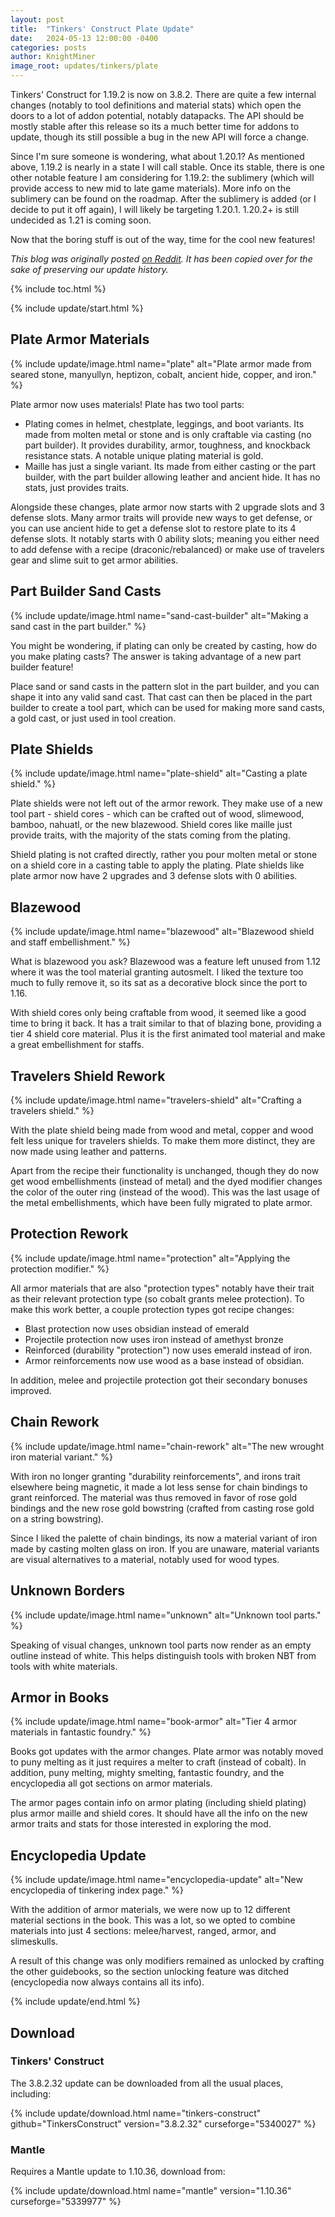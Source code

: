 ```yaml
---
layout: post
title:  "Tinkers' Construct Plate Update"
date:   2024-05-13 12:00:00 -0400
categories: posts
author: KnightMiner
image_root: updates/tinkers/plate
---
```


Tinkers' Construct for 1.19.2 is now on 3.8.2. There are quite a few internal changes (notably to tool definitions and material stats) which open the doors to a lot of addon potential, notably datapacks. The API should be mostly stable after this release so its a much better time for addons to update, though its still possible a bug in the new API will force a change.

Since I'm sure someone is wondering, what about 1.20.1? As mentioned above, 1.19.2 is nearly in a state I will call stable. Once its stable, there is one other notable feature I am considering for 1.19.2: the sublimery (which will provide access to new mid to late game materials). More info on the sublimery can be found on the roadmap. After the sublimery is added (or I decide to put it off again), I will likely be targeting 1.20.1. 1.20.2+ is still undecided as 1.21 is coming soon.

Now that the boring stuff is out of the way, time for the cool new features!

*This blog was originally posted [on Reddit](https://www.reddit.com/r/tinkersconstruct/comments/1cqtcte/new_update_for_tinkers_construct_1192_with_some/). It has been copied over for the sake of preserving our update history.*

{% include toc.html %}

{% include update/start.html %}

## Plate Armor Materials

{% include update/image.html name="plate" alt="Plate armor made from seared stone, manyullyn, heptizon, cobalt, ancient hide, copper, and iron." %}

Plate armor now uses materials! Plate has two tool parts:

* Plating comes in helmet, chestplate, leggings, and boot variants. Its made from molten metal or stone and is only craftable via casting (no part builder). It provides durability, armor, toughness, and knockback resistance stats. A notable unique plating material is gold.
* Maille has just a single variant. Its made from either casting or the part builder, with the part builder allowing leather and ancient hide. It has no stats, just provides traits.

Alongside these changes, plate armor now starts with 2 upgrade slots and 3 defense slots. Many armor traits will provide new ways to get defense, or you can use ancient hide to get a defense slot to restore plate to its 4 defense slots. It notably starts with 0 ability slots; meaning you either need to add defense with a recipe (draconic/rebalanced) or make use of travelers gear and slime suit to get armor abilities.

## Part Builder Sand Casts

{% include update/image.html name="sand-cast-builder" alt="Making a sand cast in the part builder." %}

You might be wondering, if plating can only be created by casting, how do you make plating casts? The answer is taking advantage of a new part builder feature!

Place sand or sand casts in the pattern slot in the part builder, and you can shape it into any valid sand cast. That cast can then be placed in the part builder to create a tool part, which can be used for making more sand casts, a gold cast, or just used in tool creation.

## Plate Shields

{% include update/image.html name="plate-shield" alt="Casting a plate shield." %}

Plate shields were not left out of the armor rework. They make use of a new tool part - shield cores - which can be crafted out of wood, slimewood, bamboo, nahuatl, or the new blazewood. Shield cores like maille just provide traits, with the majority of the stats coming from the plating.

Shield plating is not crafted directly, rather you pour molten metal or stone on a shield core in a casting table to apply the plating. Plate shields like plate armor now have 2 upgrades and 3 defense slots with 0 abilities.

## Blazewood

{% include update/image.html name="blazewood" alt="Blazewood shield and staff embellishment." %}

What is blazewood you ask? Blazewood was a feature left unused from 1.12 where it was the tool material granting autosmelt. I liked the texture too much to fully remove it, so its sat as a decorative block since the port to 1.16.

With shield cores only being craftable from wood, it seemed like a good time to bring it back. It has a trait similar to that of blazing bone, providing a tier 4 shield core material. Plus it is the first animated tool material and make a great embellishment for staffs.

## Travelers Shield Rework

{% include update/image.html name="travelers-shield" alt="Crafting a travelers shield." %}

With the plate shield being made from wood and metal, copper and wood felt less unique for travelers shields. To make them more distinct, they are now made using leather and patterns.

Apart from the recipe their functionality is unchanged, though they do now get wood embellishments (instead of metal) and the dyed modifier changes the color of the outer ring (instead of the wood). This was the last usage of the metal embellishments, which have been fully migrated to plate armor.

## Protection Rework

{% include update/image.html name="protection" alt="Applying the protection modifier." %}

All armor materials that are also "protection types" notably have their trait as their relevant protection type (so cobalt grants melee protection). To make this work better, a couple protection types got recipe changes:


* Blast protection now uses obsidian instead of emerald
* Projectile protection now uses iron instead of amethyst bronze
* Reinforced (durability "protection") now uses emerald instead of iron.
* Armor reinforcements now use wood as a base instead of obsidian.

In addition, melee and projectile protection got their secondary bonuses improved.

## Chain Rework

{% include update/image.html name="chain-rework" alt="The new wrought iron material variant." %}

With iron no longer granting "durability reinforcements", and irons trait elsewhere being magnetic, it made a lot less sense for chain bindings to grant reinforced. The material was thus removed in favor of rose gold bindings and the new rose gold bowstring (crafted from casting rose gold on a string bowstring).

Since I liked the palette of chain bindings, its now a material variant of iron made by casting molten glass on iron. If you are unaware, material variants are visual alternatives to a material, notably used for wood types.

## Unknown Borders

{% include update/image.html name="unknown" alt="Unknown tool parts." %}

Speaking of visual changes, unknown tool parts now render as an empty outline instead of white. This helps distinguish tools with broken NBT from tools with white materials.

## Armor in Books

{% include update/image.html name="book-armor" alt="Tier 4 armor materials in fantastic foundry." %}

Books got updates with the armor changes. Plate armor was notably moved to puny melting as it just requires a melter to craft (instead of cobalt). In addition, puny melting, mighty smelting, fantastic foundry, and the encyclopedia all got sections on armor materials.

The armor pages contain info on armor plating (including shield plating) plus armor maille and shield cores. It should have all the info on the new armor traits and stats for those interested in exploring the mod.

## Encyclopedia Update

{% include update/image.html name="encyclopedia-update" alt="New encyclopedia of tinkering index page." %}

With the addition of armor materials, we were now up to 12 different material sections in the book. This was a lot, so we opted to combine materials into just 4 sections: melee/harvest, ranged, armor, and slimeskulls.

A result of this change was only modifiers remained as unlocked by crafting the other guidebooks, so the section unlocking feature was ditched (encyclopedia now always contains all its info).

{% include update/end.html %}

## Download

### Tinkers' Construct

The 3.8.2.32 update can be downloaded from all the usual places, including:

{% include update/download.html name="tinkers-construct" github="TinkersConstruct" version="3.8.2.32" curseforge="5340027" %}

### Mantle

Requires a Mantle update to 1.10.36, download from:

{% include update/download.html name="mantle" version="1.10.36" curseforge="5339977" %}

